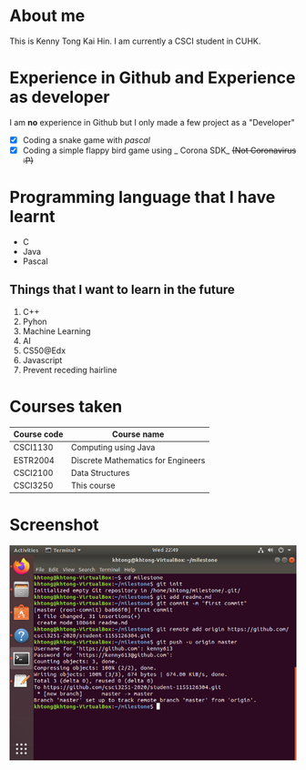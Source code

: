 # About me
This is Kenny Tong Kai Hin. I am currently a CSCI student in CUHK.

# Experience in Github and Experience as developer
I am **no** experience in Github but I only made a few project as a "Developer"
- [x] Coding a snake game with _pascal_
- [x] Coding a simple flappy bird game using _ Corona SDK_ ~~(Not Coronavirus :P)~~

# Programming language that I have learnt
- C
- Java
- Pascal

##  Things that I want to learn in the future
1. C++
2. Pyhon
3. Machine Learning
4. AI
5. CS50@Edx
6. Javascript
7. Prevent receding hairline

# Courses taken
Course code | Course name | 
---| --- |
CSCI1130 | Computing using Java |
ESTR2004 | Discrete Mathematics for Engineers|
CSCI2100 | Data Structures |
CSCI3250 | This course |

# Screenshot
![alt text](https://github.com/csci3251-2020/student-1155126304/blob/master/milestone2%20screenshot.png?raw=true)
